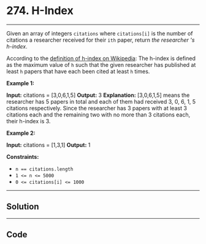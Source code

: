# 274. H-Index

---

Given an array of integers `citations` where `citations[i]` is the number of citations a researcher received for their `ith` paper, return _the researcher 's h-index_.

According to the [definition of h-index on Wikipedia](https://en.wikipedia.org/wiki/H-index): The h-index is defined as the maximum value of `h` such that the given researcher has published at least `h` papers that have each been cited at least `h` times.

 

**Example 1:**


**Input:** citations = [3,0,6,1,5]
**Output:** 3
**Explanation:** [3,0,6,1,5] means the researcher has 5 papers in total and each of them had received 3, 0, 6, 1, 5 citations respectively.
Since the researcher has 3 papers with at least 3 citations each and the remaining two with no more than 3 citations each, their h-index is 3.


**Example 2:**


**Input:** citations = [1,3,1]
**Output:** 1


 

**Constraints:**

  * `n == citations.length`
  * `1 <= n <= 5000`
  * `0 <= citations[i] <= 1000`

---

## Solution



---

## Code
```python


```